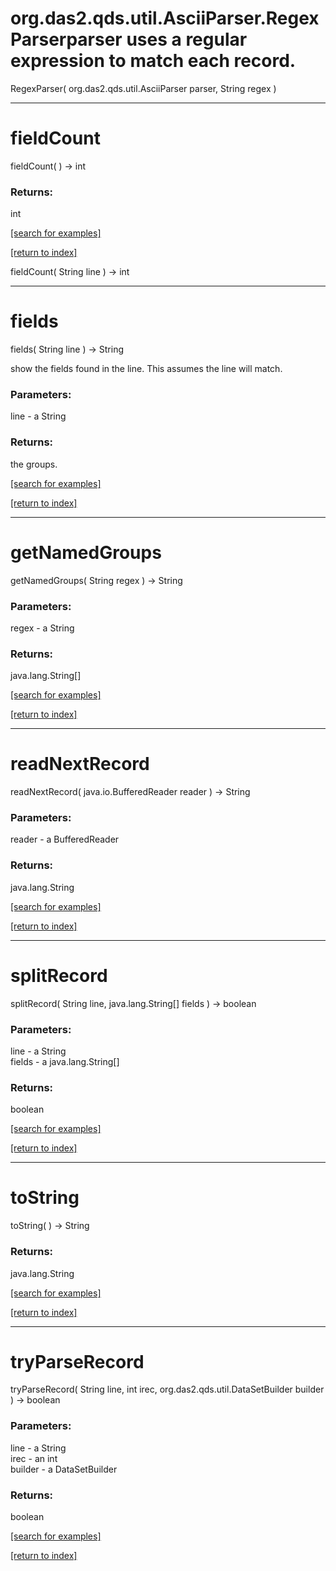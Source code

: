 # org.das2.qds.util.AsciiParser.RegexParserparser uses a regular expression to match each record.
RegexParser( org.das2.qds.util.AsciiParser parser, String regex )


***
<a name="fieldCount"></a>
# fieldCount
fieldCount(  ) &rarr; int



### Returns:
int


<a href="https://github.com/autoplot/dev/search?q=fieldCount&unscoped_q=fieldCount">[search for examples]</a>

<a href="https://github.com/autoplot/documentation/blob/master/javadoc/index-all.md">[return to index]</a>

fieldCount( String line ) &rarr; int<br>
***
<a name="fields"></a>
# fields
fields( String line ) &rarr; String

show the fields found in the line.  This assumes the line 
 will match.

### Parameters:
line - a String

### Returns:
the groups.

<a href="https://github.com/autoplot/dev/search?q=fields&unscoped_q=fields">[search for examples]</a>

<a href="https://github.com/autoplot/documentation/blob/master/javadoc/index-all.md">[return to index]</a>

***
<a name="getNamedGroups"></a>
# getNamedGroups
getNamedGroups( String regex ) &rarr; String



### Parameters:
regex - a String

### Returns:
java.lang.String[]


<a href="https://github.com/autoplot/dev/search?q=getNamedGroups&unscoped_q=getNamedGroups">[search for examples]</a>

<a href="https://github.com/autoplot/documentation/blob/master/javadoc/index-all.md">[return to index]</a>

***
<a name="readNextRecord"></a>
# readNextRecord
readNextRecord( java.io.BufferedReader reader ) &rarr; String



### Parameters:
reader - a BufferedReader

### Returns:
java.lang.String


<a href="https://github.com/autoplot/dev/search?q=readNextRecord&unscoped_q=readNextRecord">[search for examples]</a>

<a href="https://github.com/autoplot/documentation/blob/master/javadoc/index-all.md">[return to index]</a>

***
<a name="splitRecord"></a>
# splitRecord
splitRecord( String line, java.lang.String[] fields ) &rarr; boolean



### Parameters:
line - a String
<br>fields - a java.lang.String[]

### Returns:
boolean


<a href="https://github.com/autoplot/dev/search?q=splitRecord&unscoped_q=splitRecord">[search for examples]</a>

<a href="https://github.com/autoplot/documentation/blob/master/javadoc/index-all.md">[return to index]</a>

***
<a name="toString"></a>
# toString
toString(  ) &rarr; String



### Returns:
java.lang.String


<a href="https://github.com/autoplot/dev/search?q=toString&unscoped_q=toString">[search for examples]</a>

<a href="https://github.com/autoplot/documentation/blob/master/javadoc/index-all.md">[return to index]</a>

***
<a name="tryParseRecord"></a>
# tryParseRecord
tryParseRecord( String line, int irec, org.das2.qds.util.DataSetBuilder builder ) &rarr; boolean



### Parameters:
line - a String
<br>irec - an int
<br>builder - a DataSetBuilder

### Returns:
boolean


<a href="https://github.com/autoplot/dev/search?q=tryParseRecord&unscoped_q=tryParseRecord">[search for examples]</a>

<a href="https://github.com/autoplot/documentation/blob/master/javadoc/index-all.md">[return to index]</a>

